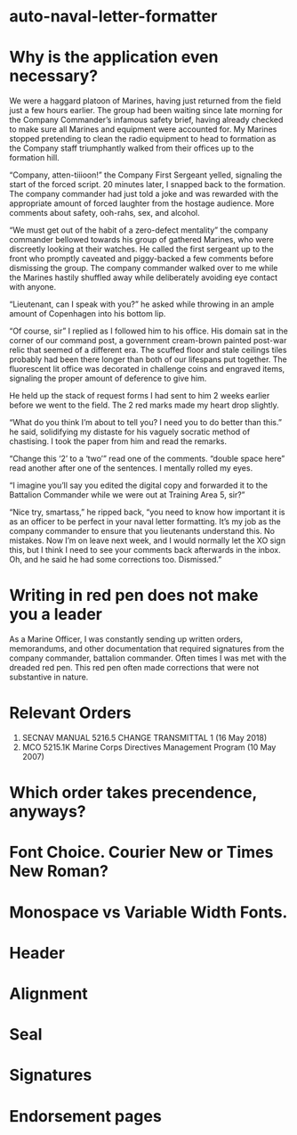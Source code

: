 # auto-naval-letter-formatter

# Why is the application even necessary?
We were a haggard platoon of Marines, having just returned from the field just a few hours earlier. The group had been waiting since late morning for the Company Commander’s infamous safety brief, having already checked to make sure all Marines and equipment were accounted for. My Marines stopped pretending to clean the radio equipment to head to formation as the Company staff triumphantly walked from their offices up to the formation hill.

“Company, atten-tiiioon!” the Company First Sergeant yelled, signaling the start of the forced script. 20 minutes later, I snapped back to the formation. The company commander had just told a joke and was rewarded with the appropriate amount of forced laughter from the hostage audience. More comments about safety, ooh-rahs, sex, and alcohol. 

“We must get out of the habit of a zero-defect mentality” the company commander bellowed towards his group of gathered Marines, who were discreetly looking at their watches. He called the first sergeant up to the front who promptly caveated and piggy-backed a few comments before dismissing the group. The company commander walked over to me while the Marines hastily shuffled away while deliberately avoiding eye contact with anyone. 

“Lieutenant, can I speak with you?” he asked while throwing in an ample amount of Copenhagen into his bottom lip. 

“Of course, sir” I replied as I followed him to his office. His domain sat in the corner of our command post, a government cream-brown painted post-war relic that seemed of a different era. The scuffed floor and stale ceilings tiles probably had been there longer than both of our lifespans put together. The fluorescent lit office was decorated in challenge coins and engraved items, signaling the proper amount of deference to give him. 

He held up the stack of request forms I had sent to him 2 weeks earlier before we went to the field. The 2 red marks made my heart drop slightly. 

“What do you think I’m about to tell you? I need you to do better than this.” he said, solidifying my distaste for his vaguely socratic method of chastising. I took the paper from him and read the remarks. 

“Change this ‘2’ to a ‘two’” read one of the comments. “double space here” read another after one of the sentences. I mentally rolled my eyes. 

“I imagine you’ll say you edited the digital copy and forwarded it to the Battalion Commander while we were out at Training Area 5, sir?”

“Nice try, smartass,” he ripped back, “you need to know how important it is as an officer to be perfect in your naval letter formatting. It’s my job as the company commander to ensure that you lieutenants understand this. No mistakes. Now I’m on leave next week, and I would normally let the XO sign this, but I think I need to see your comments back afterwards in the inbox. Oh, and he said he had some corrections too. Dismissed.”

# Writing in red pen does not make you a leader

As a Marine Officer, I was constantly sending up written orders, memorandums, and other documentation that required signatures from the company commander, battalion commander. Often times I was met with the dreaded red pen. This red pen often made corrections that were not substantive in nature.

# Relevant Orders
1. SECNAV MANUAL 5216.5 CHANGE TRANSMITTAL 1 (16 May 2018)
2. MCO 5215.1K Marine Corps Directives Management Program (10 May 2007)

# Which order takes precendence, anyways?

# Font Choice. Courier New or Times New Roman?

# Monospace vs Variable Width Fonts.

# Header

# Alignment

# Seal

# Signatures

# Endorsement pages

